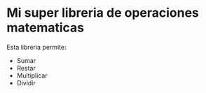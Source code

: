# Mi super libreria de operaciones matematicas

Esta libreria permite:
- Sumar
- Restar
- Multiplicar
- Dividir